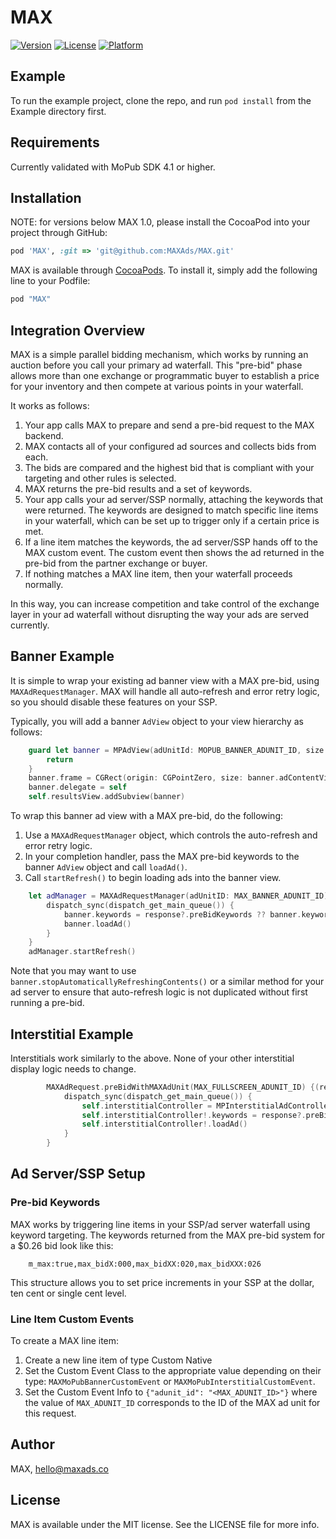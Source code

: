# MAX

[![Version](https://img.shields.io/cocoapods/v/MAX.svg?style=flat)](http://cocoapods.org/pods/MAX)
[![License](https://img.shields.io/cocoapods/l/MAX.svg?style=flat)](http://cocoapods.org/pods/MAX)
[![Platform](https://img.shields.io/cocoapods/p/MAX.svg?style=flat)](http://cocoapods.org/pods/MAX)

## Example

To run the example project, clone the repo, and run `pod install` from the Example directory first.

## Requirements

Currently validated with MoPub SDK 4.1 or higher.

## Installation

NOTE: for versions below MAX 1.0, please install the CocoaPod into your project through GitHub:

```ruby
pod 'MAX', :git => 'git@github.com:MAXAds/MAX.git'
```

MAX is available through [CocoaPods](http://cocoapods.org). To install
it, simply add the following line to your Podfile:

```ruby
pod "MAX"
```

## Integration Overview

MAX is a simple parallel bidding mechanism, which works by running an auction before you call your
primary ad waterfall. This "pre-bid" phase allows more than one exchange or programmatic buyer to 
establish a price for your inventory and then compete at various points in your waterfall.

It works as follows:

1. Your app calls MAX to prepare and send a pre-bid request to the MAX backend.
2. MAX contacts all of your configured ad sources and collects bids from each.
3. The bids are compared and the highest bid that is compliant with your targeting and other
rules is selected.
4. MAX returns the pre-bid results and a set of keywords.
5. Your app calls your ad server/SSP normally, attaching the keywords that were returned. The keywords are designed to match specific line items in your waterfall, which can be set up to trigger only if a certain price is met.
6. If a line item matches the keywords, the ad server/SSP hands off to the MAX custom event. The custom event then shows the ad returned in the pre-bid from the partner exchange or buyer.
7. If nothing matches a MAX line item, then your waterfall proceeds normally.

In this way, you can increase competition and take control of the exchange layer in your ad waterfall without disrupting
the way your ads are served currently.

## Banner Example

It is simple to wrap your existing ad banner view with a MAX pre-bid, using `MAXAdRequestManager`. MAX will handle
all auto-refresh and error retry logic, so you should disable these features on your SSP.

Typically, you will add a banner `AdView` object to your view hierarchy as follows:

```swift
    guard let banner = MPAdView(adUnitId: MOPUB_BANNER_ADUNIT_ID, size: CGSizeMake(320, 50)) else {
        return
    }
    banner.frame = CGRect(origin: CGPointZero, size: banner.adContentViewSize())
    banner.delegate = self
    self.resultsView.addSubview(banner)
```

To wrap this banner ad view with a MAX pre-bid, do the following:

1. Use a `MAXAdRequestManager` object, which controls the auto-refresh and error retry logic. 
2. In your completion handler, pass the MAX pre-bid keywords to the banner `AdView` object and call `loadAd()`. 
3. Call `startRefresh()` to begin loading ads into the banner view.

```swift
    let adManager = MAXAdRequestManager(adUnitID: MAX_BANNER_ADUNIT_ID) {(response, error) in
        dispatch_sync(dispatch_get_main_queue()) {
            banner.keywords = response?.preBidKeywords ?? banner.keywords
            banner.loadAd()
        }
    }
    adManager.startRefresh()
```

Note that you may want to use `banner.stopAutomaticallyRefreshingContents()` or a similar method
for your ad server to ensure that auto-refresh logic is not duplicated without first running a pre-bid.


## Interstitial Example

Interstitials work similarly to the above. None of your other interstitial display logic needs to change.

```swift
        MAXAdRequest.preBidWithMAXAdUnit(MAX_FULLSCREEN_ADUNIT_ID) {(response, error) in
            dispatch_sync(dispatch_get_main_queue()) {
                self.interstitialController = MPInterstitialAdController(forAdUnitId: MOPUB_FULLSCREEN_ADUNIT_ID)
                self.interstitialController!.keywords = response?.preBidKeywords ?? self.interstitialController!.keywords
                self.interstitialController!.loadAd()
            }
        }
```

## Ad Server/SSP Setup

### Pre-bid Keywords 

MAX works by triggering line items in your SSP/ad server waterfall using keyword targeting. The keywords returned from
the MAX pre-bid system for a $0.26 bid look like this:

```
	m_max:true,max_bidX:000,max_bidXX:020,max_bidXXX:026
```

This structure allows you to set price increments in your SSP at the dollar, ten cent or single cent level. 

### Line Item Custom Events

To create a MAX line item:

1. Create a new line item of type Custom Native 
2. Set the Custom Event Class to the appropriate value depending on their type: `MAXMoPubBannerCustomEvent` or `MAXMoPubInterstitialCustomEvent`.
3. Set the Custom Event Info to `{"adunit_id": "<MAX_ADUNIT_ID>"}` where the value of `MAX_ADUNIT_ID` corresponds to the ID of the MAX ad unit for this request.

## Author

MAX, hello@maxads.co

## License

MAX is available under the MIT license. See the LICENSE file for more info.

